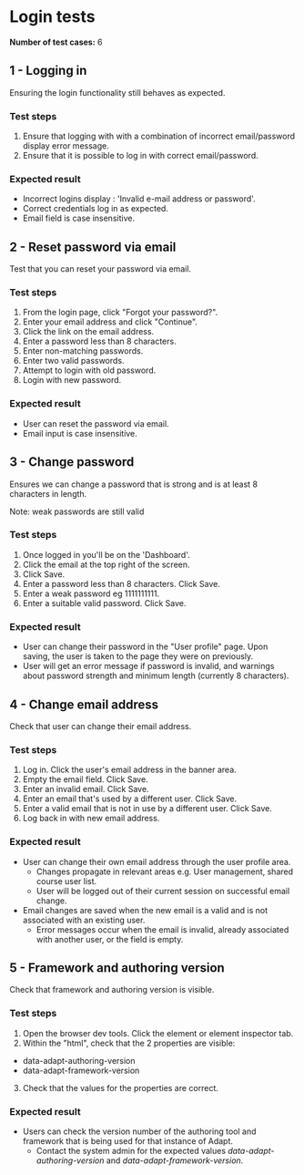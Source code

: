 Login tests
===========

**Number of test cases:** 6  

1 - Logging in
-----------------

Ensuring the login functionality still behaves as expected.

### Test steps

1.  Ensure that logging with with a combination of incorrect email/password display error message.
2.  Ensure that it is possible to log in with correct email/password.

### Expected result

*   Incorrect logins display : 'Invalid e-mail address or password'.
*   Correct credentials log in as expected.
*   Email field is case insensitive.

2 - Reset password via email
-------------------------------

Test that you can reset your password via email.

### Test steps

1.  From the login page, click "Forgot your password?".
2.  Enter your email address and click "Continue".
3.  Click the link on the email address.
4.  Enter a password less than 8 characters.
5.  Enter non-matching passwords.
6.  Enter two valid passwords.
7.  Attempt to login with old password.
8.  Login with new password.

### Expected result

*   User can reset the password via email.
*   Email input is case insensitive.

3 - Change password
--------------------------------------

Ensures we can change a password that is strong and is at least 8 characters in length.

Note: weak passwords are still valid

### Test steps

1.  Once logged in you'll be on the 'Dashboard'.
2.  Click the email at the top right of the screen.
3.  Click Save.
4.  Enter a password less than 8 characters. Click Save.
5.  Enter a weak password eg 1111111111.
6.  Enter a suitable valid password. Click Save.

### Expected result

*   User can change their password in the "User profile" page. Upon saving, the user is taken to the page they were on previously.
*   User will get an error message if password is invalid, and warnings about password strength and minimum length (currently 8 characters).

4 - Change email address
--------------------------------------

Check that user can change their email address.

### Test steps

1.  Log in. Click the user's email address in the banner area.
2.  Empty the email field. Click Save.
3.  Enter an invalid email. Click Save.
4.  Enter an email that's used by a different user. Click Save.
5.  Enter a valid email that is not in use by a different user. Click Save.
6.  Log back in with new email address.

### Expected result

* User can change their own email address through the user profile area.
  * Changes propagate in relevant areas e.g. User management, shared course user list.
  * User will be logged out of their current session on successful email change.
* Email changes are saved when the new email is a valid and is not associated with an existing user.
  * Error messages occur when the email is invalid, already associated with another user, or the field is empty.
  
  
5 - Framework and authoring version
--------------------------------------

Check that framework and authoring version is visible.

### Test steps

1. Open the browser dev tools. Click the element or element inspector tab.
2. Within the "html", check that the 2 properties are visible:
  * data-adapt-authoring-version
  * data-adapt-framework-version
3. Check that the values for the properties are correct.

### Expected result

* Users can check the version number of the authoring tool and framework that is being used for that instance of Adapt.
  * Contact the system admin for the expected values *data-adapt-authoring-version* and *data-adapt-framework-version*.
